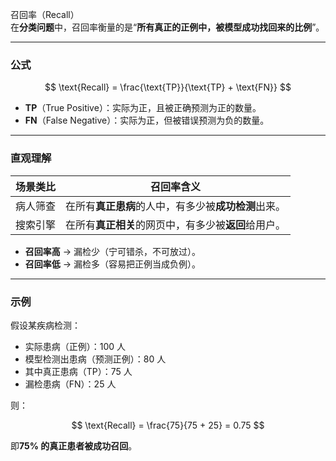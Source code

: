 召回率（Recall）  
在**分类问题**中，召回率衡量的是“**所有真正的正例中，被模型成功找回来的比例**”。

---

### 公式

$$
\text{Recall} = \frac{\text{TP}}{\text{TP} + \text{FN}}
$$

- **TP**（True Positive）：实际为正，且被正确预测为正的数量。  
- **FN**（False Negative）：实际为正，但被错误预测为负的数量。

---

### 直观理解

| 场景类比 | 召回率含义 |
| --- | --- |
| 病人筛查 | 在所有**真正患病**的人中，有多少被**成功检测**出来。 |
| 搜索引擎 | 在所有**真正相关**的网页中，有多少被**返回**给用户。 |

- **召回率高** → 漏检少（宁可错杀，不可放过）。  
- **召回率低** → 漏检多（容易把正例当成负例）。

---

### 示例

假设某疾病检测：

- 实际患病（正例）：100 人  
- 模型检测出患病（预测正例）：80 人  
- 其中真正患病（TP）：75 人  
- 漏检患病（FN）：25 人  

则：

$$
\text{Recall} = \frac{75}{75 + 25} = 0.75
$$

即**75% 的真正患者被成功召回**。